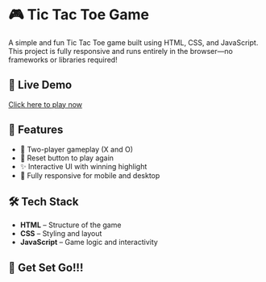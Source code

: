 # 🎮 Tic Tac Toe Game

A simple and fun Tic Tac Toe game built using HTML, CSS, and JavaScript. This project is fully responsive and runs entirely in the browser—no frameworks or libraries required!

## 🔗 Live Demo

[Click here to play now](https://titiksha95.github.io/Tic-Tac-Toe-Game/)  

## 📌 Features

- 🎲 Two-player gameplay (X and O)
- 🔄 Reset button to play again
- ✨ Interactive UI with winning highlight
- 📱 Fully responsive for mobile and desktop

## 🛠️ Tech Stack

- **HTML** – Structure of the game
- **CSS** – Styling and layout
- **JavaScript** – Game logic and interactivity

## 🚀 Get Set Go!!!
